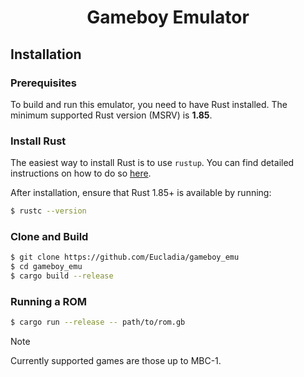 <div align="center">
  <h1>Gameboy Emulator</h1>
</div>

## Installation
### Prerequisites
To build and run this emulator, you need to have Rust installed. The minimum supported Rust version (MSRV) is **1.85**.

### Install Rust
The easiest way to install Rust is to use `rustup`. You can find detailed instructions on how to do so [here](https://www.rust-lang.org/tools/install).

After installation, ensure that Rust 1.85+ is available by running:
```sh
$ rustc --version
```

### Clone and Build
```sh
$ git clone https://github.com/Eucladia/gameboy_emu
$ cd gameboy_emu
$ cargo build --release
```

### Running a ROM
```sh
$ cargo run --release -- path/to/rom.gb
```
> [!NOTE]
>
> Currently supported games are those up to MBC-1.
